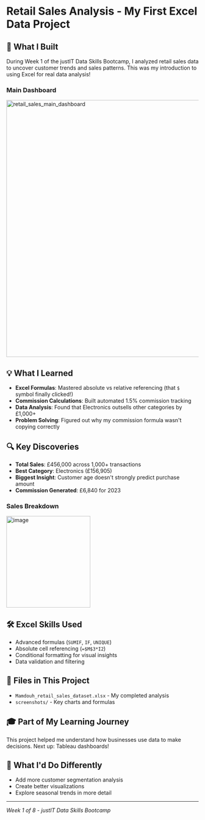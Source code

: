# Retail Sales Analysis - My First Excel Data Project

## 🎯 What I Built
During Week 1 of the justIT Data Skills Bootcamp, I analyzed retail sales data to uncover customer trends and sales patterns. This was my introduction to using Excel for real data analysis!

### Main Dashboard
<img width="1280" height="674" alt="retail_sales_main_dashboard" src="https://github.com/user-attachments/assets/3f82e6de-4c0f-4734-a392-9bb52b48accb" />


## 💡 What I Learned
- **Excel Formulas**: Mastered absolute vs relative referencing (that `$` symbol finally clicked!)
- **Commission Calculations**: Built automated 1.5% commission tracking
- **Data Analysis**: Found that Electronics outsells other categories by £1,000+
- **Problem Solving**: Figured out why my commission formula wasn't copying correctly

## 🔍 Key Discoveries
- **Total Sales**: £456,000 across 1,000+ transactions
- **Best Category**: Electronics (£156,905)
- **Biggest Insight**: Customer age doesn't strongly predict purchase amount
- **Commission Generated**: £6,840 for 2023

### Sales Breakdown
<img width="220" height="240" alt="image" src="https://github.com/user-attachments/assets/6736fab8-f021-43b5-a10c-0d28c50c9bfd" />

## 🛠️ Excel Skills Used
- Advanced formulas (`SUMIF`, `IF`, `UNIQUE`)
- Absolute cell referencing (`=$M$3*I2`)
- Conditional formatting for visual insights
- Data validation and filtering

## 📁 Files in This Project
- `Mamdouh_retail_sales_dataset.xlsx` - My completed analysis
- `screenshots/` - Key charts and formulas

## 🎓 Part of My Learning Journey
This project helped me understand how businesses use data to make decisions. Next up: Tableau dashboards!

## 🤔 What I'd Do Differently
- Add more customer segmentation analysis
- Create better visualizations
- Explore seasonal trends in more detail

---
*Week 1 of 8 - justIT Data Skills Bootcamp*

